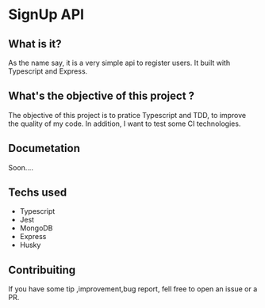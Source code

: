 # SignUp API

## What is it?
As the name say, it is a very simple api to register users. It built with Typescript and  Express.

## What's the objective of this project ?
The objective of this project is to pratice Typescript and TDD, to improve the quality of my code. In addition, I want to test some CI technologies.

## Documetation 
Soon....

## Techs used
* Typescript
* Jest
* MongoDB
* Express
* Husky

## Contribuiting 
If you have some tip ,improvement,bug report, fell free to open an issue or 
a PR.